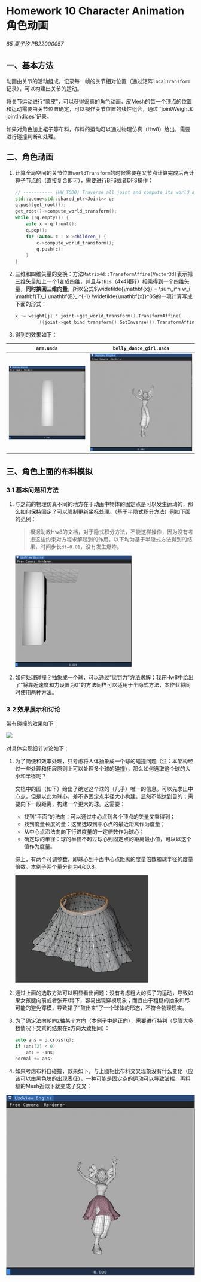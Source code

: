 #  Homework 10 Character Animation 角色动画

###### 85 夏子汐 PB22000057

## 一、基本方法

动画由关节的活动组成，记录每一帧的关节相对位置（通过矩阵`localTransform`记录），可以构建出关节的运动。

将关节运动进行“蒙皮”，可以获得逼真的角色动画。皮Mesh的每一个顶点的位置和运动需要由关节位置确定，可以视作关节位置的线性组合，通过``jointWeight`和`jointIndices`记录。

如果对角色加上裙子等布料，布料的运动可以通过物理仿真（Hw8）给出，需要进行碰撞判断和处理。

## 二、角色动画

1. 计算全局空间的关节位置`worldTransform`的时候需要在父节点计算完成后再计算子节点的（直接复合即可），需要进行BFS或者DFS操作：

	```c++
	// ----------- (HW_TODO) Traverse all joint and compute its world space transform ---
	std::queue<std::shared_ptr<Joint>> q;
	q.push(get_root());
	get_root()->compute_world_transform();
	while (!q.empty()) {
	    auto x = q.front();
	    q.pop();
	    for (auto& c : x->children_) {
	        c->compute_world_transform();
	        q.push(c);
	    }
	}
	```

2. 三维和四维矢量的变换：方法`Matrix4d::TransformAffine(Vector3d)`表示把三维矢量加上一个1变成四维，并且与`this`（4x4矩阵）相乘得到一个四维矢量，**同时换回三维向量**，所以公式$\widetilde{\mathbf{x}} = \sum_i^n w_i \mathbf{T}_i \mathbf{B}_i^{-1} \widetilde{\mathbf{x}}^0$的一项计算写成下面的形式：

	```c++
	x += weight[j] * joint->get_world_transform().TransformAffine(
	         ((joint->get_bind_transform().GetInverse()).TransformAffine(vertices[i])));
	```

3. 得到的效果如下：

| `arm.usda`         | `belly_dance_girl.usda` |
| ------------------ | ----------------------- |
| ![](figures/1.gif) | ![](figures/2.gif)      |

## 三、角色上面的布料模拟

### 3.1 基本问题和方法

1. 与之前的物理仿真不同的地方在于动画中物体的固定点是可以发生运动的，那么如何保持固定？可以强制更新坐标处理。（基于半隐式积分方法）例如下面的范例：

	> 根据助教Hw8的文档，对于隐式积分方法，不能这样操作，因为没有考虑这些约束对方程求解起到的作用。以下均为基于半隐式方法得到的结果，时间步长`dt=0.01`，没有发生爆炸。

	<img src="figures/3.gif" style="zoom:50%;" />

2. 如何处理碰撞？抽象成一个球，可以通过“惩罚力”方法求解；我在Hw8中给出了“将靠近速度和力设置为0”的方法同样可以适用于半隐式方法，本作业将同时使用两种方法。

### 3.2 效果展示和讨论

带有碰撞的效果如下：

![](figures/4.gif)

对具体实现细节讨论如下：

1. 为了简便和效率处理，只考虑将人体抽象成一个球的碰撞问题（注：本架构经过一些处理和拓展原则上可以处理多个球的碰撞），那么如何选取这个球的大小和半径呢？

	文档中的图（如下）给出了确定这个球的（几乎）唯一的信息。可以先求出中心点，但是以此为球心，差不多固定点半径大小构建，显然不能达到目的；需要向下一段距离，构建一个更大的球。这需要：

	- 找到“平面”的法向：可以通过中心点到各个顶点的矢量叉乘得到；
	- 找到度量长度的量：这里选取到中心点的最近距离作为度量；
	- 从中心点沿法向向下行进度量的一定倍数作为球心；
	- 确定球的半径：球的半径不超过球心到固定点的距离最小值，可以以这个值作为度量。
	
	综上，有两个可调参数，即球心到平面中心点距离的度量倍数和球半径的度量倍数。本例子两个量分别为4和0.8。

	<img src="figures/a.png" style="zoom:50%;" />

2. 通过上面的选取方法可以明显看出问题：没有考虑粗大的裤子的运动，导致如果女孩腿向前或者张开/蹲下，容易出现穿模现象；而且由于粗糙的抽象和尽可能的避免穿模，导致裙子“鼓出来”了一个球体的形态，不符合物理现实。

3. 为了确定法向朝向z轴某个方向（本例子中是正向），需要进行特判（尽管大多数情况下叉乘的结果在z方向大致相同）：

	```c++
	auto ans = p.cross(q);
	if (ans[2] < 0)
	    ans = -ans;
	normal += ans;
	```

4. 如果考虑布料自碰撞，效果如下，与上图相比布料交叉现象没有什么变化（应该可以由黑色块的出现表征），一种可能是固定点的运动可以导致皱褶，再粗糙的Mesh近似下就变成了交叉：

  ![](figures/5.gif)

